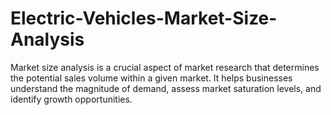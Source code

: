 # Electric-Vehicles-Market-Size-Analysis
Market size analysis is a crucial aspect of market research that determines the potential sales volume within a given market. It helps businesses understand the magnitude of demand, assess market saturation levels, and identify growth opportunities.
